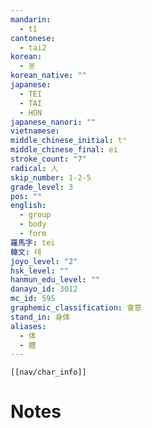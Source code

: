 ```yaml
---
mandarin:
  - tǐ
cantonese:
  - tai2
korean:
  - 분
korean_native: ""
japanese:
  - TEI
  - TAI
  - HON
japanese_nanori: ""
vietnamese:
middle_chinese_initial: tʰ
middle_chinese_final: ei
stroke_count: "7"
radical: 人
skip_number: 1-2-5
grade_level: 3
pos: ""
english:
  - group
  - body
  - form
羅馬字: tei
韓文: 테
joyo_level: "2"
hsk_level: ""
hanmun_edu_level: ""
danayo_id: 3012
mc_id: 595
graphemic_classification: 會意
stand_in: 身体
aliases:
  - 体
  - 體
---
```

```meta-bind-embed
[[nav/char_info]]
```

# Notes
